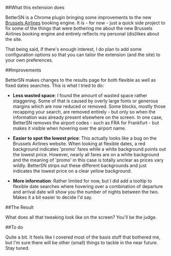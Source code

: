 ##What this extension does

BetterSN is a Chrome plugin bringing some improvements to the new [Brussels Airlines](www.brusselsairlines.com) booking engine. It is - for now - just a quick side project to fix some of the things that were bothering me about the new Brussels Airlines booking engine and entirely reflects my personal (dis)likes about the site.

That being said, if there's enough interest, I do plan to add some configuration options so that you can tailor the extension (and the site) to your own preferences.

##Improvements

BetterSN makes changes to the results page for both flexible as well as fixed dates searches. This is what I tried to do:

- **Less wasted space**: I found the amount of wasted space rather staggering. Some of that is caused by overly large fonts or generous margins which are now reduced or removed. Some blocks, mostly those recapping your search, are removed entirely - but only so when the information was already present elsewhere on the screen. In one case, BetterSN removes the airport codes - such as FRA for Frankfurt - but makes it visible when hovering over the airport name.

- **Easier to spot the lowest price**: This actually looks like a bug on the Brussels Airlines website. When looking at flexible dates, a red background indicates 'promo' fares while a white background points out the lowest price. However, nearly all fares are on a white background and the meaning of 'promo' in this case is totally unclear as prices vary wildly. BetterSN strips out these different backgrounds and just indicates the lowest price on a clear yellow background.

- **More information**: Rather limited for now, but I did add a tooltip to flexible date searches where hovering over a combination of departure and arrival date will show you the number of nights between the two. Makes it a bit easier to decide I'd say.

##The Result

What does all that tweaking look like on the screen? You'll be the judge.

##To do

Quite a bit. It feels like I covered most of the basis stuff that bothered me, but I'm sure there will be other (small) things to tackle in the near future. Stay tuned.
